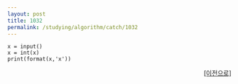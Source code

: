 ```yaml
---
layout: post
title: 1032
permalink: /studying/algorithm/catch/1032
---
```


```
x = input()
x = int(x)
print(format(x,'x'))

```
  
    
    
<div style="text-align: right"> <a href = 'https://namhyo01.github.io/studying/algorithm/catch'> [이전으로] </a> </div>
